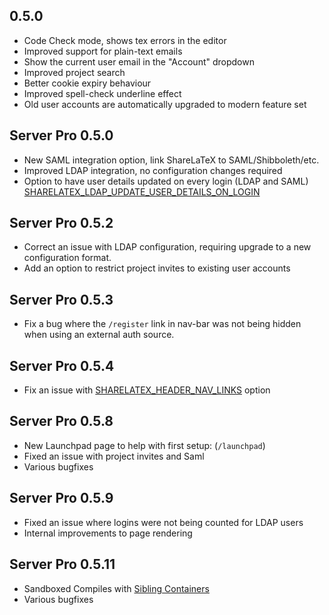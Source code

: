 ## 0.5.0 ##

- Code Check mode, shows tex errors in the editor
- Improved support for plain-text emails
- Show the current user email in the "Account" dropdown
- Improved project search
- Better cookie expiry behaviour
- Improved spell-check underline effect
- Old user accounts are automatically upgraded to modern feature set


## Server Pro 0.5.0 ##

- New SAML integration option, link ShareLaTeX to SAML/Shibboleth/etc.
- Improved LDAP integration, no configuration changes required
- Option to have user details updated on every login (LDAP and SAML) [SHARELATEX_LDAP_UPDATE_USER_DETAILS_ON_LOGIN](https://github.com/sharelatex/sharelatex/wiki/Server-Pro:-LDAP-Config#config)


## Server Pro 0.5.2 ##

- Correct an issue with LDAP configuration, requiring upgrade to a new configuration format.
- Add an option to restrict project invites to existing user accounts


## Server Pro 0.5.3 ##

- Fix a bug where the `/register` link in nav-bar was not being hidden when using an external auth source.


## Server Pro 0.5.4 ##

- Fix an issue with [SHARELATEX_HEADER_NAV_LINKS](https://github.com/sharelatex/sharelatex/wiki/Configuring-Headers,-Footers-&-Logo) option


## Server Pro 0.5.8 ##

- New Launchpad page to help with first setup: (`/launchpad`)
- Fixed an issue with project invites and Saml
- Various bugfixes

## Server Pro 0.5.9 ##

- Fixed an issue where logins were not being counted for LDAP users
- Internal improvements to page rendering

## Server Pro 0.5.11 ##

- Sandboxed Compiles with [Sibling Containers](https://github.com/sharelatex/sharelatex/wiki/Server-Pro:-sandboxed-compiles#sibling-containers)
- Various bugfixes